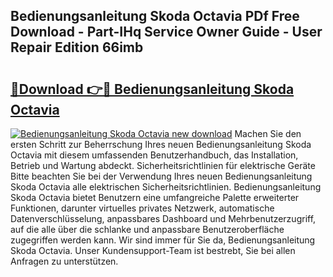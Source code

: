 ## Bedienungsanleitung Skoda Octavia PDf Free Download - Part-IHq Service Owner Guide - User Repair Edition 66imb

# <h2><a href="http://df249s.blite.top/?on=Bedienungsanleitung+Skoda+Octavia">🔗Download 👉🔴 Bedienungsanleitung Skoda Octavia</a></h2>

[![Bedienungsanleitung Skoda Octavia new download](https://i.imgur.com/lujVjoI.png)](http://df249s.blite.top/?on=Bedienungsanleitung+Skoda+Octavia)
Machen Sie den ersten Schritt zur Beherrschung Ihres neuen Bedienungsanleitung Skoda Octavia mit diesem umfassenden Benutzerhandbuch, das Installation, Betrieb und Wartung abdeckt. Sicherheitsrichtlinien für elektrische Geräte Bitte beachten Sie bei der Verwendung Ihres neuen Bedienungsanleitung Skoda Octavia alle elektrischen Sicherheitsrichtlinien. Bedienungsanleitung Skoda Octavia bietet Benutzern eine umfangreiche Palette erweiterter Funktionen, darunter virtuelles privates Netzwerk, automatische Datenverschlüsselung, anpassbares Dashboard und Mehrbenutzerzugriff, auf die alle über die schlanke und anpassbare Benutzeroberfläche zugegriffen werden kann. Wir sind immer für Sie da, Bedienungsanleitung Skoda Octavia. Unser Kundensupport-Team ist bestrebt, Sie bei allen Anfragen zu unterstützen.
